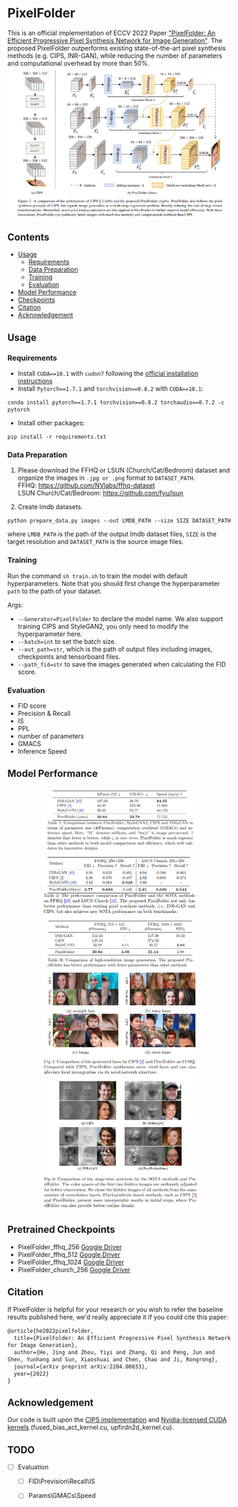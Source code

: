 # PixelFolder
This is an official implementation of ECCV 2022 Paper ["PixelFolder: An Efficient Progressive Pixel Synthesis Network for Image Generation"](https://arxiv.org/abs/2204.00833). The proposed PixelFolder outperforms existing state-of-the-art pixel synthesis methods (e.g. CIPS, INR-GAN), while reducing the number of parameters and computational overhead by more than 50%. 
![image](./assets/architecture.png)

## Contents
  - [Usage](#usage)
    - [Requirements](#requirements)
    - [Data Preparation](#data-preparation)
    - [Training](#training)
    - [Evaluation](#evaluation)
  - [Model Performance](#model-performance)
  - [Checkpoints](#pretrained-checkpoints)
  - [Citation](#citation)
  - [Acknowledgement](#acknowledgement)

## Usage
### Requirements
- Install `CUDA==10.1` with `cudnn7` following the [official installation instructions](https://docs.nvidia.com/cuda/cuda-installation-guide-linux/index.html)
- Install `Pytorch==1.7.1` and `torchvision==0.8.2` with `CUDA==10.1`:
```
conda install pytorch==1.7.1 torchvision==0.8.2 torchaudio==0.7.2 -c pytorch
```
- Install other packages:
```
pip install -r requirements.txt
```


### Data Preparation
1. Please download the FFHQ or LSUN (Church/Cat/Bedroom) dataset and organize the images in `.jpg or .png` format to `DATASET_PATH`. <br>
    FFHQ: https://github.com/NVlabs/ffhq-dataset<br>
    LSUN Church/Cat/Bedroom: https://github.com/fyu/lsun
  
2. Create lmdb datasets.
```
python prepare_data.py images --out LMDB_PATH --size SIZE DATASET_PATH
```
where `LMDB_PATH` is the path of the output lmdb dataset files, `SIZE` is the target resolution and `DATASET_PATH` is the source image files. 

### Training
Run the command `sh train.sh` to train the model with default hyperparameters. Note that you should first change the hyperparameter `path` to the path of your dataset.  

Args: 
- `--Generator=PixelFolder` to declare the model name. We also support training CIPS and StyleGAN2, you only need to modify the hyperparameter here.
- `--batch=int` to set the batch size. 
- `--out_path=str`, which is the path of output files including images, checkpoints and tensorboard files. 
- `--path_fid=str` to save the images generated when calculating the FID score. 


### Evaluation
- FID score
- Precision & Recall
- IS
- PPL
- number of parameters
- GMACS
- Inference Speed
  

## Model Performance
<div align=center>
<img src="./assets/performance1.png#pic_center" width="70%" ></img>
</div>
<div align=center>
<img src="./assets/performance2.png#pic_center" width="70%" ></img>
</div>
<div align=center>
<img src="./assets/performance5.png#pic_center" width="70%" ></img>
</div>
<div align=center>
<img src="./assets/performance3.png#pic_center" width="70%" ></img>
</div>
<div align=center>
<img src="./assets/performance4.png#pic_center" width="70%" ></img>
</div>

## Pretrained Checkpoints
- PixelFolder_ffhq_256 [Google Driver](https://drive.google.com/file/d/1qrkATOalIw04MHKTf3tC8Oqe0POHaGo1/view?usp=sharing)
- PixelFolder_ffhq_512 [Google Driver](https://drive.google.com/file/d/1R54xHWvP-TbJp_uZFDMdec8lvtnYSISr/view?usp=sharing)
- PixelFolder_ffhq_1024 [Google Driver](https://drive.google.com/file/d/16Oi0x_t2u50HMa-ZPhRMa0uNzgYc2sjN/view?usp=sharing)
- PixelFolder_church_256 [Google Driver](https://drive.google.com/file/d/1kX9LWLpMpOnLhft2wIkIoqzjFDMO6D01/view?usp=sharing)

## Citation
If PixelFolder is helpful for your research or you wish to refer the baseline results published here, we'd really appreciate it if you could cite this paper:
```
@article{he2022pixelfolder,
  title={PixelFolder: An Efficient Progressive Pixel Synthesis Network for Image Generation},
  author={He, Jing and Zhou, Yiyi and Zhang, Qi and Peng, Jun and Shen, Yunhang and Sun, Xiaoshuai and Chen, Chao and Ji, Rongrong},
  journal={arXiv preprint arXiv:2204.00833},
  year={2022}
}
```

## Acknowledgement
Our code is built upon the [CIPS implementation](https://github.com/saic-mdal/CIPS) and [Nvidia-licensed CUDA kernels](https://github.com/NVlabs/stylegan2) (fused_bias_act_kernel.cu, upfirdn2d_kernel.cu).

## TODO

- [ ] Evaluation
    - [ ] FID\Prevision\Recall\IS
    - [ ] Params\GMACs\Speed

